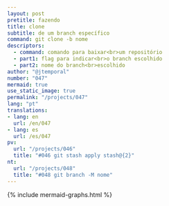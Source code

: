 ```yaml
---
layout: post
pretitle: fazendo
title: clone
subtitle: de um branch específico
command: git clone -b nome
descriptors:
  - command: comando para baixar<br>um repositório
  - part1: flag para indicar<br>o branch escolhido
  - part2: nome do branch<br>escolhido
author: "@jtemporal"
number: "047"
mermaid: true
use_static_image: true
permalink: "/projects/047"
lang: "pt"
translations:
- lang: en
  url: /en/047
- lang: es
  url: /es/047
pv:
  url: "/projects/046"
  title: "#046 git stash apply stash@{2}"
nt:
  url: "/projects/048"
  title: "#048 git branch -M nome"
---
```


{% include mermaid-graphs.html %}
